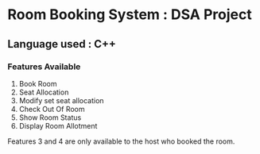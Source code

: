 # Room Booking System : DSA Project
## Language used : C++
### Features Available
1. Book Room
2. Seat Allocation
3. Modify set seat allocation
4. Check Out Of Room
5. Show Room Status
6. Display Room Allotment

Features 3 and 4 are only available to the host who booked the room.
